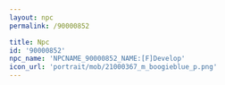 ```yaml
---
layout: npc
permalink: /90000852

title: Npc
id: '90000852'
npc_name: 'NPCNAME_90000852_NAME:[F]Develop'
icon_url: 'portrait/mob/21000367_m_boogieblue_p.png'
---
```

